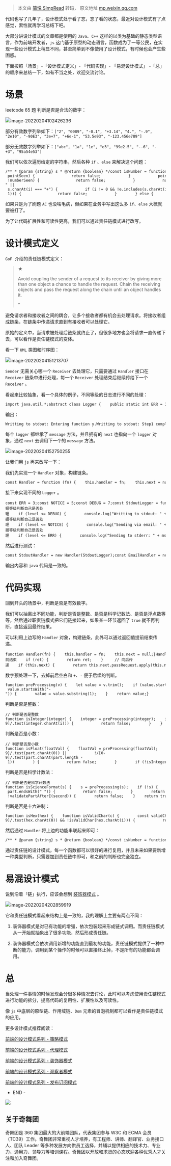 > 本文由 [简悦 SimpRead](http://ksria.com/simpread/) 转码， 原文地址 [mp.weixin.qq.com](https://mp.weixin.qq.com/s/M3dQrzCKy_kaqGl6RHd-2Q)

代码也写了几年了，设计模式处于看了忘，忘了看的状态，最近对设计模式有了点感觉，索性就再学习总结下吧。  

大部分讲设计模式的文章都是使用的 `Java`、`C++` 这样的以类为基础的静态类型语言，作为前端开发者，`js` 这门基于原型的动态语言，函数成为了一等公民，在实现一些设计模式上稍显不同，甚至简单到不像使用了设计模式，有时候也会产生些困惑。

下面按照「场景」-「设计模式定义」- 「代码实现」- 「易混设计模式」 -「总」的顺序来总结一下，如有不当之处，欢迎交流讨论。

场景
==

leetcode 65 题 判断是否是合法的数字：

![](https://mmbiz.qpic.cn/mmbiz_png/KiabBhIhK9dcibackIYibpvetJkQe7iaXDBL6jY8Br4BhImy6ldTrxAXFnEBic7ia32bYwQTqgGCmCbKYX2AGjlg8WAg/640?wx_fmt=png)image-20220204102426236

部分有效数字列举如下：`["2", "0089", "-0.1", "+3.14", "4.", "-.9", "2e10", "-90E3", "3e+7", "+6e-1", "53.5e93", "-123.456e789"]`

部分无效数字列举如下：`["abc", "1a", "1e", "e3", "99e2.5", "--6", "-+3", "95a54e53"]`

我们可以依次遍历给定的字符串，然后各种 `if` 、`else` 来解决这个问题：

```
/** * @param {string} s * @return {boolean} */const isNumber = function (s) {    const e = ["e", "E"];    s = s.trim();    let pointSeen = false;    let eSeen = false;    let numberSeen = false;    let numberAfterE = true;    for (let i = 0; i < s.length; i++) {        if ("0" <= s.charAt(i) && s.charAt(i) <= "9") {            numberSeen = true;            numberAfterE = true;        } else if (s.charAt(i) === ".") {            if (eSeen || pointSeen) {                return false;            }            pointSeen = true;        } else if (e.includes(s.charAt(i))) {            if (eSeen || !numberSeen) {                return false;            }            numberAfterE = false;            eSeen = true;        } else if (s.charAt(i) === "-" || s.charAt(i) === "+") {            if (i != 0 && !e.includes(s.charAt(i - 1))) {                return false;            }        } else {            return false;        }    }    return numberSeen && numberAfterE;};
```

如果只是为了刷题 `AC` 也没啥毛病，但如果在业务中写出这么多 `if`、`else` 大概就要被打了。

为了让代码扩展性和可读性更高，我们可以通过责任链模式进行改写。

设计模式定义
======

`GoF`  介绍的责任链模式定义：

> ★
> 
> Avoid coupling the sender of a request to its receiver by giving more than one object a chance to handle the request. Chain the receiving objects and pass the request along the chain until an object handles it.
> 
> ”

避免请求者和接收者之间的耦合，让多个接收者都有机会去处理请求。将接收者组成链条，在链条中传递请求直到有接收者可以处理它。

原始的定义中，当请求被处理后链条就终止了，但很多地方也会将请求一直传递下去，可以看作是责任链模式的变体。

看一下 `UML` 类图和时序图：

![](https://mmbiz.qpic.cn/mmbiz_png/KiabBhIhK9dcibackIYibpvetJkQe7iaXDBLiaUkfWItcHhzLkDyD6G5WgOZISo8NH7QL2gBz5mX42OkveYlAj619IA/640?wx_fmt=png)image-20220204151213707

`Sender` 无需关心哪一个 `Receiver` 去处理它，只需要通过 `Handler` 接口在 `Receiver` 链条中进行处理，每一个 `Receiver` 处理结束后继续传给下一个 `Receiver` 。

看起来比较抽象，看一个具体的例子，不同等级的日志进行不同的处理：

```
import java.util.*;abstract class Logger {    public static int ERR = 3;    public static int NOTICE = 5;    public static int DEBUG = 7;    protected int mask;    // The next element in the chain of responsibility    protected Logger next;    public Logger setNext( Logger l)    {        next = l;        return this;    }    public final void message( String msg, int priority )    {        if ( priority <= mask )         {            writeMessage( msg );            if ( next != null )            {                next.message( msg, priority );            }        }    }        protected abstract void writeMessage( String msg );}class StdoutLogger extends Logger {    public StdoutLogger( int mask ) { this.mask = mask; }    protected void writeMessage( String msg )    {        System.out.println( "Writting to stdout: " + msg );    }}class EmailLogger extends Logger {    public EmailLogger( int mask ) { this.mask = mask; }    protected void writeMessage( String msg )    {        System.out.println( "Sending via email: " + msg );    }}class StderrLogger extends Logger {    public StderrLogger( int mask ) { this.mask = mask; }    protected void writeMessage( String msg )    {        System.out.println( "Sending to stderr: " + msg );    }}public class ChainOfResponsibilityExample{    public static void main( String[] args )    {        // Build the chain of responsibility        Logger l = new StdoutLogger( Logger.DEBUG).setNext(                            new EmailLogger( Logger.NOTICE ).setNext(                            new StderrLogger( Logger.ERR ) ) );        // Handled by StdoutLogger        l.message( "Entering function y.", Logger.DEBUG );        // Handled by StdoutLogger and EmailLogger        l.message( "Step1 completed.", Logger.NOTICE );        // Handled by all three loggers        l.message( "An error has occurred.", Logger.ERR );    }}
```

输出：

```
Writting to stdout: Entering function y.Writting to stdout: Step1 completed.Sending via email: Step1 completed.Writting to stdout: An error has occurred.Sending via email: An error has occurred.Sending to stderr: An error has occurred.
```

每个 `logger` 都继承了 `message` 方法，并且拥有的 `next` 也指向一个 `logger` 对象，通过 `next` 去调用下一个的 `message` 方法。

![](https://mmbiz.qpic.cn/mmbiz_png/KiabBhIhK9dcibackIYibpvetJkQe7iaXDBL6vzZ33R14lf8F6ksz2DnXHEPWtQmiakIFxKYic8fSSq3uD64Hib03yC0Q/640?wx_fmt=png)image-20220204152750255

让我们用 `js` 再来改写一下：

我们先实现一个 `Handler` 对象，构建链条。

```
const Handler = function (fn) {    this.handler = fn;    this.next = null;};Handler.prototype.setNext = function setNext(h) {    this.next = h;    return h;};Handler.prototype.passRequest = function () {    const ret = this.handler.apply(this, arguments);    this.next && this.next.passRequest.apply(this.next, arguments);};
```

接下来实现不同的 `Logger` 。

```
const ERR = 3;const NOTICE = 5;const DEBUG = 7;const StdoutLogger = function (msg, level) {    // 根据等级判断自己是否处理    if (level <= DEBUG) {        console.log("Writting to stdout: " + msg);    }};const EmailLogger = function (msg, level) {   // 根据等级判断自己是否处理    if (level <= NOTICE) {        console.log("Sending via email: " + msg);    }};const StderrLogger = function (msg, level) {   // 根据等级判断自己是否处理    if (level <= ERR) {        console.log("Sending to stderr: " + msg);    }};
```

然后进行测试：

```
const StdoutHandler = new Handler(StdoutLogger);const EmailHandler = new Handler(EmailLogger);const StderrHandler = new Handler(StderrLogger);StdoutHandler.setNext(EmailHandler).setNext(StderrHandler);StdoutHandler.passRequest("Entering function y.", DEBUG);StdoutHandler.passRequest("Step1 completed.", NOTICE);StdoutHandler.passRequest("An error has occurred.", ERR);
```

输出内容和 `java` 代码是一致的。

代码实现
====

回到开头的场景中，判断是否是有效数字。

我们可以抽离出不同功能，判断是否是整数、是否是科学记数法、是否是浮点数等等，然后通过职责链模式把它们链接起来，如果某一环节返回了 `true` 就不再判断，直接返回最终结果。

可以利用上边写的 `Handler` 对象，构建链条，此外可以通过返回值提前结束传递。

```
function Handler(fn) {    this.handler = fn;    this.next = null;}Handler.prototype.setNext = function setNext(h) {    this.next = h;    return h;};Handler.prototype.passRequest = function () {    const ret = this.handler.apply(this, arguments);    // 提前结束    if (ret) {        return ret;    }     // 向后传递    if (this.next) {        return this.next.passRequest.apply(this.next, arguments);    }    return ret;};
```

数字预处理一下，去掉前后空白和 `+`、`-` 便于后续的判断。

```
function preProcessing(v) {    let value = v.trim();    if (value.startsWith("+") || value.startsWith("-")) {        value = value.substring(1);    }    return value;}
```

判断是否是整数：

```
// 判断是否是整数function isInteger(integer) {    integer = preProcessing(integer);    if (!integer) {        return false;    }    for (let i = 0; i < integer.length; i++) {        if (!/[0-9]/.test(integer.charAt(i))) {            return false;        }    }    return true;}
```

判断是否是小数：

```
// 判断是否是小数function isFloat(floatVal) {    floatVal = preProcessing(floatVal);    if (!floatVal) {        return false;    }    function checkPart(part) {        if (part === "") {            return true;        }        if (            !/[0-9]/.test(part.charAt(0)) ||            !/[0-9]/.test(part.charAt(part.length - 1))        ) {            return false;        }        if (!isInteger(part)) {            return false;        }        return true;    }    const pos = floatVal.indexOf(".");    if (pos === -1) {        return false;    }    if (floatVal.length === 1) {        return false;    }    const first = floatVal.substring(0, pos);    const second = floatVal.substring(pos + 1, floatVal.length);    if (checkPart(first) && checkPart(second)) {        return true;    }    return false;}
```

判断是否是科学计数法：

```
// 判断是否是科学计数法function isScienceFormat(s) {    s = preProcessing(s);    if (!s) {        return false;    }    function checkHeadAndEndForSpace(part) {        if (part.startsWith(" ") || part.endsWith(" ")) {            return false;        }        return true;    }    function validatePartBeforeE(first) {        if (!first) {            return false;        }        if (!checkHeadAndEndForSpace(first)) {            return false;        }        if (!isInteger(first) && !isFloat(first)) {            return false;        }        return true;    }    function validatePartAfterE(second) {        if (!second) {            return false;        }        if (!checkHeadAndEndForSpace(second)) {            return false;        }        if (!isInteger(second)) {            return false;        }        return true;    }    s = s.toLowerCase();    let pos = s.indexOf("e");    if (pos === -1) {        pos = s.indexOf("E");    }    if (pos === -1) {        return false;    }    if (s.length === 1) {        return false;    }    const first = s.substring(0, pos);    const second = s.substring(pos + 1, s.length);    if (!validatePartBeforeE(first) || !validatePartAfterE(second)) {        return false;    }    return true;}
```

判断是否是十六进制：

```
function isHex(hex) {    function isValidChar(c) {        const validChar = ["a", "b", "c", "d", "e", "f"];        for (let i = 0; i < validChar.length; i++) {            if (c === validChar[i]) {                return true;            }        }        return false;    }    hex = preProcessing(hex);    if (!hex) {        return false;    }    hex = hex.toLowerCase();    if (hex.startsWith("0x")) {        hex = hex.substring(2);    } else {        return false;    }    for (let i = 0; i < hex.length; i++) {        if (!/[0-9]/.test(hex.charAt(0)) && !isValidChar(hex.charAt(i))) {            return false;        }    }    return true;}
```

然后通过 `Handler` 将上边的功能串联起来即可：

```
/** * @param {string} s * @return {boolean} */const isNumber = function (s) {    const isIntegerHandler = new Handler(isInteger);    const isFloatHandler = new Handler(isFloat);    const isScienceFormatHandler = new Handler(isScienceFormat);    const isHexHandler = new Handler(isHex);    isIntegerHandler        .setNext(isFloatHandler)        .setNext(isScienceFormatHandler)        .setNext(isHexHandler);    return isIntegerHandler.passRequest(s);};
```

通过责任链的设计模式，每一个函数都可以很好的进行复用，并且未来如果要新增一种类型判断，只需要加到责任链中即可，和之前的判断也完全独立。

易混设计模式
======

说到沿着「链」执行，应该会想到 [装饰器模式](http://mp.weixin.qq.com/s?__biz=MzUzNzE1Njc3Mw==&mid=2247484664&idx=1&sn=2973ccd14c052237a71aaea044e06624&chksm=faea0932cd9d802474d39d22f45c33a8dda56ea6617d11d4444ab691cbe2aec69ab3426b6cbf&scene=21#wechat_redirect) 。

![](https://mmbiz.qpic.cn/mmbiz_png/KiabBhIhK9dcibackIYibpvetJkQe7iaXDBLBcdFR6CEusqFfzcDJ5p9USTfcOxN3kW2pCjcm4yKwCkByT1hNjxa9g/640?wx_fmt=png)image-20220204202859919

它和责任链模式看起来结构上是一致的，我的理解上主要有两点不同：

1.  装饰器模式是对已有功能的增强，依次包装起来形成链式调用。而责任链模式从一开始就抽象出了很多功能，然后形成责任链。
    
2.  装饰器模式会依次调用新增的功能直到最初的功能，责任链模式提供了一种中断的能力，调用到某个操作的时候可以直接终止掉，不是所有的功能都会调用。
    

总
=

当处理一件事情的时候发现会分很多种情况去讨论，此时可以考虑使用责任链模式进行功能的拆分，提高代码的复用性、扩展性以及可读性。

像 `js` 中底层的原型链、作用域链、`Dom` 元素的冒泡机制都可以看作是责任链模式的应用。

更多设计模式推荐阅读：

[前端的设计模式系列 - 策略模式](http://mp.weixin.qq.com/s?__biz=MzUzNzE1Njc3Mw==&mid=2247484634&idx=1&sn=6b3d63a70befff01e51eb25eda6fa807&chksm=faea0910cd9d80060be2eab328c1b8824a7c8b427a0bac1932cf353192c36c07633946846885&scene=21#wechat_redirect)  

[前端的设计模式系列 - 代理模式](http://mp.weixin.qq.com/s?__biz=MzUzNzE1Njc3Mw==&mid=2247484648&idx=1&sn=53f5839df4e6d097563fa675bb9bc94a&chksm=faea0922cd9d8034dc5fdb2915ba89ce6fb01d808d4f85918648b52b1a16f022cfe34abaa7e8&scene=21#wechat_redirect)  

[前端的设计模式系列 - 装饰器模式](http://mp.weixin.qq.com/s?__biz=MzUzNzE1Njc3Mw==&mid=2247484664&idx=1&sn=2973ccd14c052237a71aaea044e06624&chksm=faea0932cd9d802474d39d22f45c33a8dda56ea6617d11d4444ab691cbe2aec69ab3426b6cbf&scene=21#wechat_redirect)  

[前端的设计模式系列 - 观察者模式](http://mp.weixin.qq.com/s?__biz=MzUzNzE1Njc3Mw==&mid=2247484676&idx=1&sn=4ef2635b6e37857619d522f0e4c61ba5&chksm=faea08cecd9d81d82cd4104b159b6b09572bdf0f2820d5e934d86a3189cc91d9fdf4fd21b93f&scene=21#wechat_redirect)  

[前端的设计模式系列 - 发布订阅模式](http://mp.weixin.qq.com/s?__biz=MzUzNzE1Njc3Mw==&mid=2247484696&idx=1&sn=ff52571f8c483c44addcf416b30946a8&chksm=faea08d2cd9d81c4f58c67135388bcac8eca746ecc644001af35529bce34bc07297caafad0b2&scene=21#wechat_redirect)  

- END -

[![](https://mmbiz.qpic.cn/mmbiz_png/MpGQUHiaib4ib44VcWJtWJHE1rbIx4WLwG6Wicxpy9V4SCLxLHqW2SVoibogZU9FTyiaTkZgTCwQVsk1iao7Vot4yibZjQ/640?wx_fmt=png)](http://mp.weixin.qq.com/s?__biz=Mzg4MTYwMzY1Mw==&mid=2247496626&idx=1&sn=699dc2b117d43674b9e80a616199d5b6&chksm=cf61d698f8165f8e2b7f6cf4a638347c3b55b035e6c2095e477b217723cce34acbbe943ad537&scene=21#wechat_redirect)  

关于奇舞团
-----

奇舞团是 360 集团最大的大前端团队，代表集团参与 W3C 和 ECMA 会员（TC39）工作。奇舞团非常重视人才培养，有工程师、讲师、翻译官、业务接口人、团队 Leader 等多种发展方向供员工选择，并辅以提供相应的技术力、专业力、通用力、领导力等培训课程。奇舞团以开放和求贤的心态欢迎各种优秀人才关注和加入奇舞团。
